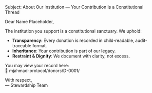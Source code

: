 Subject: About Our Institution — Your Contribution Is a Constitutional Thread

Dear Name Placeholder,

The institution you support is a constitutional sanctuary. We uphold:

- **Transparency**: Every donation is recorded in child-readable, audit-traceable format.
- **Inheritance**: Your contribution is part of our legacy.
- **Restraint & Dignity**: We document with clarity, not excess.

You may view your record here:  
📂 mjahmad-protocol/donors/D-0001/

With respect,  
— Stewardship Team
